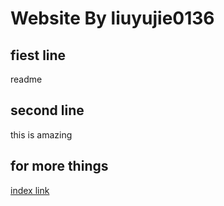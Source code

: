 # Website By liuyujie0136
## fiest line
readme

## second line
this is amazing

## for more things
[index link](../master/test.md)

